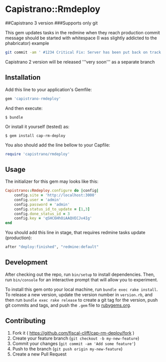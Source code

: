 # Capistrano::Rmdeploy

##Capistrano 3 version
###Supports only git

This gem updates tasks in the redmine when they reach production
commit message should be started with whitespace (I was slightly addicted to the phabricator)
example

```bash
git commit -am ' #1234 Critical Fix: Server has been put back on track'
```

Capistrano 2 version will be released '''very soon''' as a separate branch

## Installation

Add this line to your application's Gemfile:

```ruby
gem 'capistrano-rmdeploy'
```

And then execute:

    $ bundle

Or install it yourself (tested) as:

    $ gem install cap-rm-deploy

You also should add the line bellow to your Capfile:

```ruby
require 'capistrano/rmdeploy'
```

## Usage

The initializer for this gem may looks like this:

```ruby
Capistrano::Rmdeploy.configure do |config|
    config.site = 'http://localhost:3000'
    config.user = 'admin'
    config.password = 'admin'
    config.status_id_to_update = [1,3]
    config.done_status_id = 3
    config.key = 'qSHC6HhOiAAQVECJv4Ig'
end
```

You should add this line in stage, that requires redmine tasks update (production):

```ruby
after "deploy:finished", "redmine:default"
```

## Development

After checking out the repo, run `bin/setup` to install dependencies. Then, run `bin/console` for an interactive prompt that will allow you to experiment.

To install this gem onto your local machine, run `bundle exec rake install`. To release a new version, update the version number in `version.rb`, and then run `bundle exec rake release` to create a git tag for the version, push git commits and tags, and push the `.gem` file to [rubygems.org](https://rubygems.org).

## Contributing

1. Fork it ( https://github.com/fiscal-cliff/cap-rm-deploy/fork )
2. Create your feature branch (`git checkout -b my-new-feature`)
3. Commit your changes (`git commit -am 'Add some feature'`)
4. Push to the branch (`git push origin my-new-feature`)
5. Create a new Pull Request
